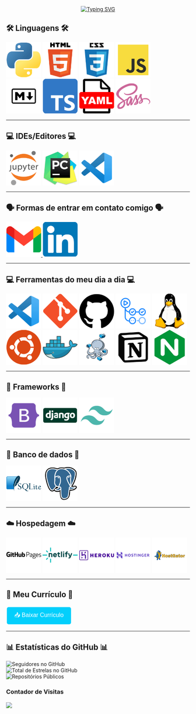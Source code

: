 <div align="center">
  <a href="https://git.io/typing-svg">
    <img 
      src="https://readme-typing-svg.demolab.com?font=Fira+Code&weight=100&duration=3500&pause=1000&center=true&vCenter=true&width=800&lines=%F0%9F%91%8B+Ol%C3%A1%2C+sou+Lucas+Kawatoko!;%F0%9F%92%BB+Trabalho+como+desenvolvedor+back-end%2C+focado+em+Python.;%F0%9F%8C%9F+Gosto+de+resolver+problemas+e+criar+solu%C3%A7%C3%B5es+simples+e+eficazes.;%F0%9F%9A%80+Sempre+aprendendo+e+buscando+novos+desafios.;%F0%9F%A4%9D+Bora+trocar+uma+ideia+e+fazer+acontecer!" 
      alt="Typing SVG" />
  </a>
</div>


## 🛠️ Linguagens 🛠️

<div align="left">
    <img src="imgs/Logo-Python.png" alt="Python" title="Python" width="96" height="96" />
    <img src="imgs/Logo-HTML.png" alt="HTML5" title="HTML5" width="96" height="96" />
    <img src="imgs/Logo-CSS.png" alt="CSS3" title="CSS3" width="96" height="96"/>
    <img src="imgs/Logo-JavaScript.png" alt="JavaScript" title="JavaScript" width="96" height="96" />
    <br>
    <img src="imgs/Logo-markdown.png" alt="Markdown" title="Markdown" width="96" height="96" />
    <img src="imgs/Logo-TypeScript.png" alt="TypeScript" title="TypeScript" width="96" height="96" />
    <img src="imgs/Logo-YAML.png" alt="YAML" title="YAML" width="96" height="96" />
    <img src="imgs/Logo-Sass.png" alt="Sass" title="Sass" width="96" height="96" />
</div>

---

## 💻 IDEs/Editores 💻

<div align="left">
    <img src="imgs/Logo-Jupyter.png" alt="Jupyter Notebook" title="Jupyter Notebook" width="96" height="96" />
    <img src="imgs/Logo-Pycharm.png" alt="PyCharm" title="PyCharm" width="96" height="96" />
    <img src="imgs/Logo-VsCode.png" alt="VS Code" title="Visual Studio Code" width="96" height="96" />
</div>

---

## 🗣️ Formas de entrar em contato comigo 🗣️

<div align="left">
    <a href="mailto:lucaskawatoko@gmail.com?subject=Oportunidade%20de%20Colaboração&body=Olá%20Lucas,%0D%0A%0D%0AEstou%20impressionado%20com%20seu%20trabalho%20como%20desenvolvedor%20back-end%20e%20gostaria%20de%20discutir%20uma%20possível%20colaboração.%20Por%20favor,%20entre%20em%20contato%20para%20que%20possamos%20conversar%20mais%20sobre%20isso.%0D%0A%0D%0AAtenciosamente,%0D%0A[Seu%20Nome]">
        <img src="imgs/Logo-Gmail.png" alt="Gmail" title="Gmail" width="96" height="96" />
    </a>
    <a href="https://www.linkedin.com/in/lucaskawatoko/" target="_blank">
        <img src="imgs/Logo-linkedin.png" alt="LinkedIn" title="LinkedIn" width="96" height="96" />
    </a>
</div>

---

## 💻 Ferramentas do meu dia a dia 💻

<div align="left">
    <img src="imgs/Logo-VsCode.png" alt="VS Code" title="Visual Studio Code" width="96" height="96" />
    <img src="imgs/Logo-Git.png" alt="Git" title="Git" width="96" height="96" />
    <img src="imgs/Logo-GitHub.png" alt="GitHub" title="GitHub" width="96" height="96" />
    <img src="imgs/Logo-GitHub-Actions.png" alt="GitHub Actions" title="GitHub Actions" width="96" height="96" />
    <img src="imgs/Logo-Linux.png" alt="Linux" title="Linux" width="96" height="96" />
    <br>
    <img src="imgs/Logo-Ubuntu.png" alt="Ubuntu" title="Ubuntu" width="96" height="96" />
    <img src="imgs/Logo-Docker.png" alt="Docker" title="Docker" width="96" height="96" />
    <img src="imgs/Logo-Docker-Compose.png" alt="Docker Compose" title="Docker Compose" width="96" height="96" />
    <img src="imgs/Logo-Notion.png" alt="Notion" title="Notion" width="96" height="96" />
    <img src="imgs/Logo-Nginx.png" alt="Nginx" title="Nginx" width="96" height="96" />
</div>

---

## 🧩 Frameworks 🧩

<div align="left">
    <img src="imgs/Logo-Bootstrap.png" alt="Bootstrap" title="Bootstrap" width="96" height="96" />
    <img src="imgs/Logo-Django.png" alt="Django" title="Django" width="96" height="96" />
    <img src="imgs/Logo-tailwindcss.png" alt="TailwindCSS" title="TailwindCSS" width="96" height="96" />
</div>

---

## 💾 Banco de dados 💾

<div align="left">
    <img src="imgs/Logo-SqLite.png" alt="SQLite" title="SQLite" width="96" height="96"/>
    <img src="imgs/Logo-Postgresql.png" alt="PostgreSQL" title="PostgreSQL" width="96" height="96" />
</div>

---

## ☁️ Hospedagem ☁️

<div align="left">
    <img src="imgs/Logo-GitHub-Pages.png" alt="GitHub Pages" title="GitHub Pages" width="96" height="96" />
    <img src="imgs/Logo-netlify.png" alt="Netlify" title="Netlify" width="96" height="96" />
    <img src="imgs/Logo-Heroku.png" alt="Heroku" title="Heroku" width="96" height="96" />
    <img src="imgs/Logo-Hostinger.png" alt="Hostinger" title="Hostinger" width="96" height="96" />
    <img src="imgs/Logo-HostGator.png" alt="HostGator" title="HostGator" width="96" height="96" />
</div>

---

## 📄 Meu Currículo 📄

<div align="left">
    <a href="docs/Currículo-Lucas-Kawatoko-dev-junior.pdf" download>
        <button style="background-color: #03cffc; border: none; color: white; padding: 10px 20px; text-align: center; text-decoration: none; display: inline-block; font-size: 16px; margin: 4px 2px; cursor: pointer; border-radius: 5px;">
            📥 Baixar Currículo
        </button>
    </a>
</div>

---

## 📊 Estatísticas do GitHub 📊

<div align="left">

![Seguidores no GitHub](https://img.shields.io/github/followers/lucaskawatoko?label=Seguidores&style=for-the-badge&logo=github&logoColor=white)<br>
![Total de Estrelas no GitHub](https://img.shields.io/github/stars/lucaskawatoko?label=Total%20de%20Estrelas&style=for-the-badge&logo=github&logoColor=gold)<br>
![Repositórios Públicos](https://img.shields.io/badge/Repositórios%20Públicos-30-blue?style=for-the-badge&logo=github)<br>

</div>

### **Contador de Visitas**
<p align="left">   <img align="center" src="https://profile-counter.glitch.me/lucaskawatoko/count.svg" /></p>
</div>

